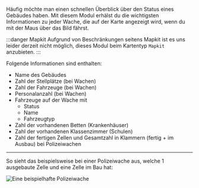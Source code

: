 Häufig möchte man einen schnellen Überblick über den Status eines Gebäudes haben.
Mit diesem Modul erhälst du die wichtigsten Informationen zu jeder Wache, die auf der Karte angezeigt wird, wenn du mit der Maus über das Bild fährst.

:::danger Mapkit
Aufgrund von Beschränkungen seitens Mapkit ist es uns leider derzeit nicht möglich, dieses Modul beim Kartentyp `Mapkit` anzubieten.
:::

Folgende Informationen sind enthalten:
* Name des Gebäudes
* Zahl der Stellplätze (bei Wachen)
* Zahl der Fahrzeuge (bei Wachen)
* Personalanzahl (bei Wachen)
* Fahrzeuge auf der Wache mit
	* Status
	* Name
	* Fahrzeugtyp 
* Zahl der vorhandenen Betten (Krankenhäuser)
* Zahl der vorhandenen Klassenzimmer (Schulen)
* Zahl der fertigen Zellen und Gesamtzahl in Klammern (fertig + im Ausbau) bei Polizeiwachen

***

So sieht das beispielsweise bei einer Polizeiwache aus, welche 1 ausgebaute Zelle und eine Zelle im Bau hat:

![Eine beispielhafte Polizeiwache](/docs/assets/buildingHover/img/polizei.png)
